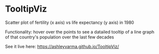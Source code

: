 # TooltipViz
Scatter plot of fertility (x axis) vs life expectancy (y axis) in 1980

Functionality: hover over the points to see a datailed tooltip of a line graph of that country's population over the last few decades

See it live here: https://ashleyvarma.github.io/TooltipViz/
